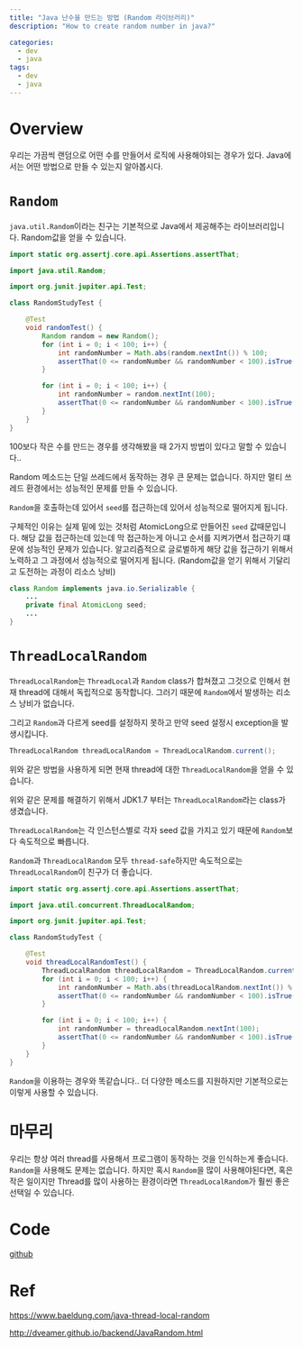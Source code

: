 ```yaml
---
title: "Java 난수을 만드는 방법 (Random 라이브러리)"
description: "How to create random number in java?"

categories:
  - dev
  - java
tags:
  - dev
  - java
---
```


# Overview
우리는 가끔씩 랜덤으로 어떤 수를 만들어서 로직에 사용해야되는 경우가 있다. Java에서는 어떤 방법으로 만들 수 있는지 알아봅시다.

# `Random`
`java.util.Random`이라는 친구는 기본적으로 Java에서 제공해주는 라이브러리입니다. Random값을 얻을 수 있습니다. 
``` java
import static org.assertj.core.api.Assertions.assertThat;

import java.util.Random;

import org.junit.jupiter.api.Test;

class RandomStudyTest {

    @Test
    void randomTest() {
        Random random = new Random();
        for (int i = 0; i < 100; i++) {
            int randomNumber = Math.abs(random.nextInt()) % 100;
            assertThat(0 <= randomNumber && randomNumber < 100).isTrue();
        }

        for (int i = 0; i < 100; i++) {
            int randomNumber = random.nextInt(100);
            assertThat(0 <= randomNumber && randomNumber < 100).isTrue();
        }
    }
}
```
100보다 작은 수를 만드는 경우를 생각해봤을 때 2가지 방법이 있다고 말할 수 있습니다..

Random 메소드는 단일 쓰레드에서 동작하는 경우 큰 문제는 없습니다. 하지만 멀티 쓰레드 환경에서는 성능적인 문제를 만들 수 있습니다.

`Random`을 호출하는데 있어서 `seed`를 접근하는데 있어서 성능적으로 떨어지게 됩니다.

구체적인 이유는 실제 밑에 있는 것처럼 AtomicLong으로 만들어진 `seed` 값때문입니다. 해당 값을 접근하는데 있는데 막 접근하는게 아니고 순서를 지켜가면서 접근하기 떄문에 성능적인 문제가 있습니다. 알고리즘적으로 글로벌하게 해당 값을 접근하기 위해서 노력하고 그 과정에서 성능적으로 떨어지게 됩니다. (Random값을 얻기 위해서 기달리고 도전하는 과정이 리소스 낭비)

``` java
class Random implements java.io.Serializable {
    ...
    private final AtomicLong seed;
    ...
}
```

# `ThreadLocalRandom`
`ThreadLocalRandom`는 `ThreadLocal`과 `Random` class가 합쳐졌고 그것으로 인해서 현재 thread에 대해서 독립적으로 동작합니다. 그러기 때문에 `Random`에서 발생하는 리소스 낭비가 없습니다. 

그리고 `Random`과 다르게 seed를 설정하지 못하고 만약 seed 설정시 exception을 발생시킵니다.

``` java
ThreadLocalRandom threadLocalRandom = ThreadLocalRandom.current();
```
위와 같은 방법을 사용하게 되면 현재 thread에 대한 `ThreadLocalRandom`을 얻을 수 있습니다.

위와 같은 문제를 해결하기 위해서 JDK1.7 부터는 `ThreadLocalRandom`라는 class가 생겼습니다.

`ThreadLocalRandom`는 각 인스턴스별로 각자 seed 값을 가지고 있기 때문에 `Random`보다 속도적으로 빠릅니다. 

`Random`과 `ThreadLocalRandom` 모두 `thread-safe`하지만 속도적으로는 `ThreadLocalRandom`이 친구가 더 좋습니다.

``` java
import static org.assertj.core.api.Assertions.assertThat;

import java.util.concurrent.ThreadLocalRandom;

import org.junit.jupiter.api.Test;

class RandomStudyTest {

    @Test
    void threadLocalRandomTest() {
        ThreadLocalRandom threadLocalRandom = ThreadLocalRandom.current();
        for (int i = 0; i < 100; i++) {
            int randomNumber = Math.abs(threadLocalRandom.nextInt()) % 100;
            assertThat(0 <= randomNumber && randomNumber < 100).isTrue();
        }

        for (int i = 0; i < 100; i++) {
            int randomNumber = threadLocalRandom.nextInt(100);
            assertThat(0 <= randomNumber && randomNumber < 100).isTrue();
        }
    }
}
```
`Random`을 이용하는 경우와 똑같습니다.. 더 다양한 메소드를 지원하지만 기본적으로는 이렇게 사용할 수 있습니다.

# 마무리
우리는 항상 여러 thread를 사용해서 프로그램이 동작하는 것을 인식하는게 좋습니다. `Random`을 사용해도 문제는 없습니다. 하지만 혹시 `Random`을 많이 사용해야된다면, 혹은 작은 일이지만 Thread를 많이 사용하는 환경이라면 `ThreadLocalRandom`가 훨씬 좋은 선택일 수 있습니다.

# Code
[github](https://github.com/BaeJi77/java-study/blob/main/random/src/test/java/RandomStudyTest.java)

# Ref
https://www.baeldung.com/java-thread-local-random

http://dveamer.github.io/backend/JavaRandom.html
